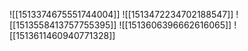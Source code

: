 ![[1513374675551744004]]
![[1513472234702188547]]
![[1513558413757755395]]
![[1513606396662616065]]
![[1513611460940771328]]
